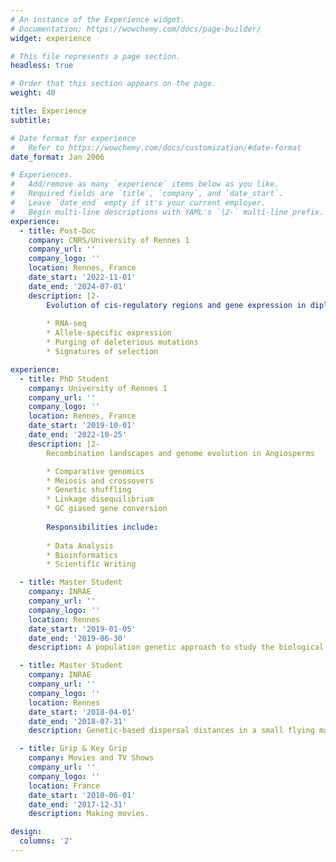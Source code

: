 ```yaml
---
# An instance of the Experience widget.
# Documentation: https://wowchemy.com/docs/page-builder/
widget: experience

# This file represents a page section.
headless: true

# Order that this section appears on the page.
weight: 40

title: Experience
subtitle:

# Date format for experience
#   Refer to https://wowchemy.com/docs/customization/#date-format
date_format: Jan 2006

# Experiences.
#   Add/remove as many `experience` items below as you like.
#   Required fields are `title`, `company`, and `date_start`.
#   Leave `date_end` empty if it's your current employer.
#   Begin multi-line descriptions with YAML's `|2-` multi-line prefix.
experience:
  - title: Post-Doc
    company: CNRS/University of Rennes 1
    company_url: ''
    company_logo: ''
    location: Rennes, France
    date_start: '2022-11-01'
    date_end: '2024-07-01'
    description: |2-
        Evolution of cis-regulatory regions and gene expression in diploid species: probing the runaway process.
        
        * RNA-seq
        * Allele-specific expression
        * Purging of deleterious mutations
        * Signatures of selection

experience:
  - title: PhD Student
    company: University of Rennes 1
    company_url: ''
    company_logo: ''
    location: Rennes, France
    date_start: '2019-10-01'
    date_end: '2022-10-25'
    description: |2-
        Recombination landscapes and genome evolution in Angiosperms

        * Comparative genomics
        * Meiosis and crossovers
        * Genetic shuffling
        * Linkage disequilibrium
        * GC giased gene conversion
        
        Responsibilities include:
        
        * Data Analysis
        * Bioinformatics
        * Scientific Writing

  - title: Master Student
    company: INRAE
    company_url: ''
    company_logo: ''
    location: Rennes
    date_start: '2019-01-05'
    date_end: '2019-06-30'
    description: A population genetic approach to study the biological invasion by the topmouth gudgeon fish.

  - title: Master Student
    company: INRAE
    company_url: ''
    company_logo: ''
    location: Rennes
    date_start: '2018-04-01'
    date_end: '2018-07-31'
    description: Genetic-based dispersal distances in a small flying mammal, the lesser horseshoe bat.

  - title: Grip & Key Grip
    company: Movies and TV Shows
    company_url: ''
    company_logo: ''
    location: France
    date_start: '2010-06-01'
    date_end: '2017-12-31'
    description: Making movies.

design:
  columns: '2'
---
```

